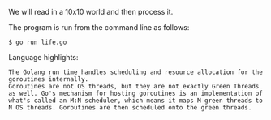 We will read in a 10x10 world and then process it.

The program is run from the command line as follows:
```
$ go run life.go
```

Language highlights:
```
The Golang run time handles scheduling and resource allocation for the goroutines internally.
Goroutines are not OS threads, but they are not exactly Green Threads as well. Go's mechanism for hosting goroutines is an implementation of what's called an M:N scheduler, which means it maps M green threads to N OS threads. Goroutines are then scheduled onto the green threads.
```